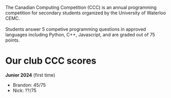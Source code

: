 The Canadian Computing Competition (CCC) is an annual programming competition for secondary students organized by the University of Waterloo CEMC. <br />
<br />
Students answer 5 competive programming questions in approved languages including Python, C++, Javascript, and are graded out of 75 points.

# **Our club CCC scores**
**Junior 2024** (first time)
- Brandon: 45/75
- Nick: ??/75


